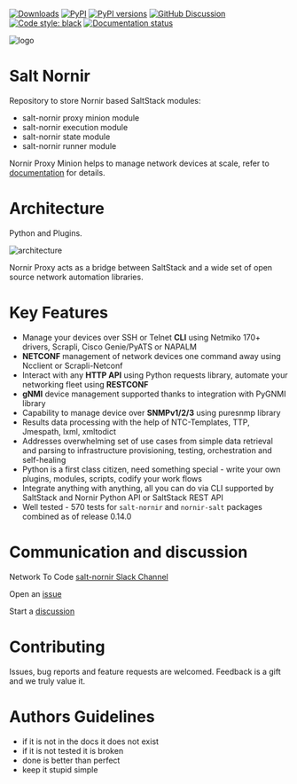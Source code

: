 [![Downloads][pepy-downloads-badge]][pepy-downloads-link]
[![PyPI][pypi-latest-release-badge]][pypi-latest-release-link]
[![PyPI versions][pypi-versions-badge]][pypi-versions-link]
[![GitHub Discussion][github-discussions-badge]][github-discussions-link]
[![Code style: black][black-badge]][black-link]
[![Documentation status][readthedocs-badge]][readthedocs-link]

![logo][logo]

# Salt Nornir

Repository to store Nornir based SaltStack modules:

- salt-nornir proxy minion module
- salt-nornir execution module
- salt-nornir state module
- salt-nornir runner module

Nornir Proxy Minion helps to manage network devices at scale, refer to
[documentation](https://salt-nornir.readthedocs.io/en/latest/index.html)
for details.

# Architecture

Python and Plugins.

![architecture][architecture]

Nornir Proxy acts as a bridge between SaltStack and a wide set of open
source network automation libraries.

# Key Features

- Manage your devices over SSH or Telnet **CLI** using Netmiko 170+ drivers, Scrapli, Cisco Genie/PyATS or NAPALM
- **NETCONF** management of network devices one command away using Ncclient or Scrapli-Netconf
- Interact with any **HTTP API** using Python requests library, automate your networking fleet using **RESTCONF**
- **gNMI** device management supported thanks to integration with PyGNMI library
- Capability to manage device over **SNMPv1/2/3** using puresnmp library
- Results data processing with the help of NTC-Templates, TTP, Jmespath, lxml, xmltodict
- Addresses overwhelming set of use cases from simple data retrieval and parsing to infrastructure provisioning, testing, orchestration and self-healing
- Python is a first class citizen, need something special - write your own plugins, modules, scripts, codify your work flows
- Integrate anything with anything, all you can do via CLI supported by SaltStack and Nornir Python API or SaltStack REST API
- Well tested - 570 tests for `salt-nornir` and `nornir-salt` packages combined as of release 0.14.0

# Communication and discussion

Network To Code [salt-nornir Slack Channel](https://app.slack.com/client/T09LQ7E9E/C02MPR34DGF)

Open an [issue](https://github.com/dmulyalin/salt-nornir/issues)

Start a [discussion](https://github.com/dmulyalin/salt-nornir/discussions)

# Contributing

Issues, bug reports and feature requests are welcomed. Feedback is a gift and we truly value it.

# Authors Guidelines

- if it is not in the docs it does not exist
- if it is not tested it is broken
- done is better than perfect
- keep it stupid simple

[logo]:                        docs/source/_images/SaltNornirLogo.png "salt nornir logo"
[architecture]:                docs/source/_images/Nornir_proxy_minion_architecture_v2.png "salt nornir architecture"
[pepy-downloads-badge]:        https://pepy.tech/badge/salt-nornir
[pepy-downloads-link]:         https://pepy.tech/project/salt-nornir
[pypi-versions-badge]:         https://img.shields.io/pypi/pyversions/salt-nornir.svg
[pypi-versions-link]:          https://pypi.python.org/pypi/salt-nornir/
[readthedocs-badge]:           https://readthedocs.org/projects/salt-nornir/badge/?version=latest
[readthedocs-link]:            http://salt-nornir.readthedocs.io/?badge=latest
[pypi-latest-release-badge]:   https://img.shields.io/pypi/v/salt-nornir.svg
[pypi-latest-release-link]:    https://pypi.python.org/pypi/salt-nornir
[github-discussions-link]:     https://github.com/dmulyalin/salt-nornir/discussions
[github-discussions-badge]:    https://img.shields.io/static/v1?label=Discussions&message=Ask&color=blue&logo=github
[black-badge]:                 https://img.shields.io/badge/code%20style-black-000000.svg
[black-link]:                  https://github.com/psf/black
[github-tests-badge]:          https://github.com/dmulyalin/salt-nornir/actions/workflows/main.yml/badge.svg
[github-tests-link]:           https://github.com/dmulyalin/salt-nornir/actions

